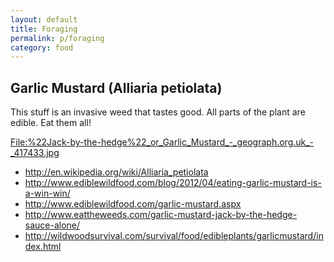 ```yaml
---
layout: default
title: Foraging
permalink: p/foraging
category: food
---
```


Garlic Mustard (Alliaria petiolata)
-----------------------------------

This stuff is an invasive weed that tastes good. All parts of the plant are edible. Eat them all!

[<File:%22Jack-by-the-hedge%22_or_Garlic_Mustard_-_geograph.org.uk_-_417433.jpg>](/File:"Jack-by-the-hedge"_or_Garlic_Mustard_-_geograph.org.uk_-_417433.jpg "wikilink")

-   <http://en.wikipedia.org/wiki/Alliaria_petiolata>
-   <http://www.ediblewildfood.com/blog/2012/04/eating-garlic-mustard-is-a-win-win/>
-   <http://www.ediblewildfood.com/garlic-mustard.aspx>
-   <http://www.eattheweeds.com/garlic-mustard-jack-by-the-hedge-sauce-alone/>
-   <http://wildwoodsurvival.com/survival/food/edibleplants/garlicmustard/index.html>
